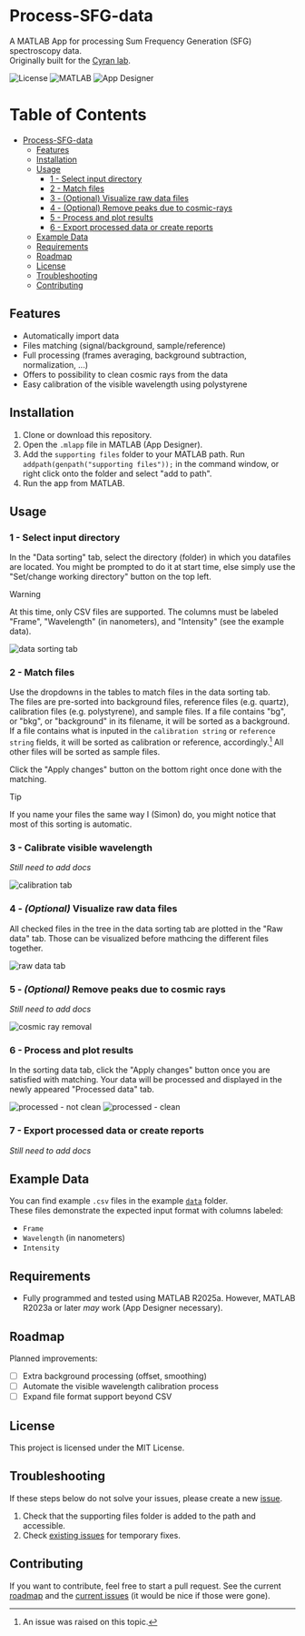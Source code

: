 # Process-SFG-data

A MATLAB App for processing Sum Frequency Generation (SFG) spectroscopy data.  
Originally built for the [Cyran lab](https://sites.google.com/view/cyranlab/home).

![License](https://img.shields.io/badge/license-MIT-green.svg)
![MATLAB](https://img.shields.io/badge/MATLAB-R2025a-blue.svg)
![App Designer](https://img.shields.io/badge/Made%20with-App%20Designer-orange.svg)

# Table of Contents

- [Process-SFG-data](#process-sfg-data)
  - [Features](#features)
  - [Installation](#installation)
  - [Usage](#usage)
    - [1 - Select input directory](#1---select-input-directory)
    - [2 - Match files](#2---match-files)
    - [3 - (Optional) Visualize raw data files](#3---optional-visualize-raw-data-files)
    - [4 - (Optional) Remove peaks due to cosmic-rays](#4---optional-remove-peaks-due-to-cosmic-rays)
    - [5 - Process and plot results](#5---process-and-plot-results)
    - [6 - Export processed data or create reports](#6---export-processed-data-or-create-reports)
  - [Example Data](#example-data)
  - [Requirements](#requirements)
  - [Roadmap](#roadmap)
  - [License](#license)
  - [Troubleshooting](#troubleshooting)
  - [Contributing](#contributing)


## Features
- Automatically import data
- Files matching (signal/background, sample/reference)
- Full processing (frames averaging, background subtraction, normalization, ...)
- Offers to possibility to clean cosmic rays from the data
- Easy calibration of the visible wavelength using polystyrene

## Installation
1. Clone or download this repository.  
2. Open the `.mlapp` file in MATLAB (App Designer).  
3. Add the `supporting files` folder to your MATLAB path. Run `addpath(genpath("supporting files"));` 
in the command window, or right click onto the folder and select "add to path".  
4. Run the app from MATLAB.  

## Usage
### 1 - Select input directory
In the "Data sorting" tab, select the directory (folder) in which you datafiles 
are located. You might be prompted to do it at start time, else simply use the 
"Set/change working directory" button on the top left.

> [!WARNING]
> At this time, only CSV files are supported. The columns must be labeled 
"Frame", "Wavelength" (in nanometers), and "Intensity" (see the example data).

![data sorting tab](/assets/data_sorting_tab.png)

### 2 - Match files
Use the dropdowns in the tables to match files in the data sorting tab.  
The files are pre-sorted into background files, reference files (e.g. quartz), 
calibration files (e.g. polystyrene), and sample files. If a file contains "bg", 
or "bkg", or "background" in its filename, it will be sorted as a background.  
If a file contains what is inputed in the `calibration string` or `reference string` 
fields, it will be sorted as calibration or reference, accordingly.[^1] All other 
files will be sorted as sample files.

Click the "Apply changes" button on the bottom right once done with the matching.

> [!TIP]
> If you name your files the same way I (Simon) do, you might notice that 
most of this sorting is automatic.

[^1]: An issue was raised on this topic.

### 3 - Calibrate visible wavelength
*Still need to add docs*

![calibration tab](/assets/calibration_tab.png)

### 4 - *(Optional)* Visualize raw data files
All checked files in the tree in the data sorting tab are plotted in the "Raw 
data" tab. Those can be visualized before mathcing the different files together.

![raw data tab](/assets/raw_data_tab.png)

### 5 - *(Optional)* Remove peaks due to cosmic rays
*Still need to add docs*

![cosmic ray removal](/assets/cleaning.png)

### 6 - Process and plot results
In the sorting data tab, click the "Apply changes" button once you are satisfied 
with matching. Your data will be processed and displayed in the newly appeared 
"Processed data" tab.

![processed - not clean](/assets/processed-dirty.png)
![processed - clean](/assets/processed-clean.png)

### 7 - Export processed data or create reports
*Still need to add docs*


## Example Data
You can find example `.csv` files in the example [`data`](/data/) folder.  
These files demonstrate the expected input format with columns labeled:  
- `Frame`  
- `Wavelength` (in nanometers)  
- `Intensity`  

## Requirements
- Fully programmed and tested using MATLAB R2025a. However, MATLAB R2023a or 
later *may* work (App Designer necessary).  

## Roadmap
Planned improvements:  
- [ ] Extra background processing (offset, smoothing)
- [ ] Automate the visible wavelength calibration process
- [ ] Expand file format support beyond CSV

## License
This project is licensed under the MIT License.

## Troubleshooting
If these steps below do not solve your issues, please create a new 
[issue](https://github.com/silanglois/Process-SFG-data/issues).

1. Check that the supporting files folder is added to the path and accessible.  
2. Check [existing issues](https://github.com/silanglois/Process-SFG-data/issues)
 for temporary fixes.  

## Contributing
If you want to contribute, feel free to start a pull request.
See the current [roadmap](#roadmap) and the 
[current issues](https://github.com/silanglois/Process-SFG-data/issues) (it would be nice if those were gone).  
